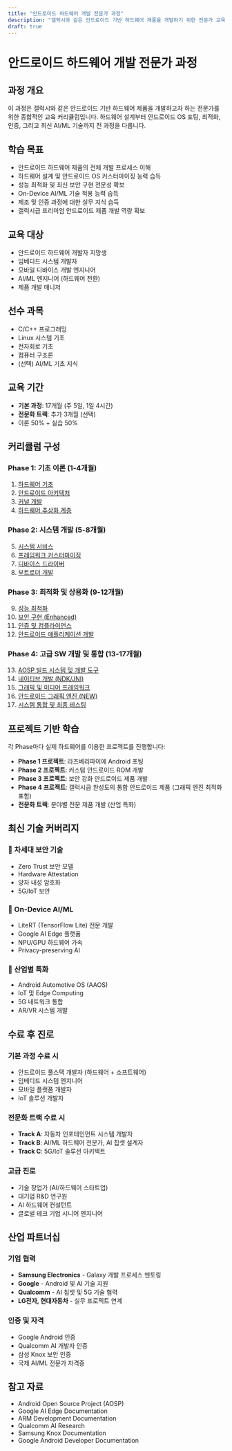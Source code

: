 ```yaml
---
title: "안드로이드 하드웨어 개발 전문가 과정"
description: "갤럭시와 같은 안드로이드 기반 하드웨어 제품을 개발하기 위한 전문가 교육과정"
draft: true
---
```


# 안드로이드 하드웨어 개발 전문가 과정

## 과정 개요

이 과정은 갤럭시와 같은 안드로이드 기반 하드웨어 제품을 개발하고자 하는 전문가를 위한 종합적인 교육 커리큘럼입니다. 하드웨어 설계부터 안드로이드 OS 포팅, 최적화, 인증, 그리고 최신 AI/ML 기술까지 전 과정을 다룹니다.

## 학습 목표

- 안드로이드 하드웨어 제품의 전체 개발 프로세스 이해
- 하드웨어 설계 및 안드로이드 OS 커스터마이징 능력 습득
- 성능 최적화 및 최신 보안 구현 전문성 확보
- On-Device AI/ML 기술 적용 능력 습득
- 제조 및 인증 과정에 대한 실무 지식 습득
- 갤럭시급 프리미엄 안드로이드 제품 개발 역량 확보

## 교육 대상

- 안드로이드 하드웨어 개발자 지망생
- 임베디드 시스템 개발자
- 모바일 디바이스 개발 엔지니어
- AI/ML 엔지니어 (하드웨어 전환)
- 제품 개발 매니저

## 선수 과목

- C/C++ 프로그래밍
- Linux 시스템 기초
- 전자회로 기초
- 컴퓨터 구조론
- (선택) AI/ML 기초 지식

## 교육 기간

- **기본 과정**: 17개월 (주 5일, 1일 4시간)
- **전문화 트랙**: 추가 3개월 (선택)
- 이론 50% + 실습 50%

## 커리큘럼 구성

### Phase 1: 기초 이론 (1-4개월)
1. [하드웨어 기초](./01-hardware-fundamentals/)
2. [안드로이드 아키텍처](./02-android-architecture/)
3. [커널 개발](./03-kernel-development/)
4. [하드웨어 추상화 계층](./04-hal-development/)

### Phase 2: 시스템 개발 (5-8개월)
5. [시스템 서비스](./05-system-services/)
6. [프레임워크 커스터마이징](./06-framework-customization/)
7. [디바이스 드라이버](./07-device-drivers/)
8. [부트로더 개발](./08-bootloader-development/)

### Phase 3: 최적화 및 상용화 (9-12개월)
9. [성능 최적화](./09-performance-optimization/)
10. [보안 구현 (Enhanced)](./10-security-implementation/)
11. [인증 및 컴플라이언스](./11-certification-compliance/)
12. [안드로이드 애플리케이션 개발](./12-android-application-development/)

### Phase 4: 고급 SW 개발 및 통합 (13-17개월)
13. [AOSP 빌드 시스템 및 개발 도구](./13-aosp-build-system/)
14. [네이티브 개발 (NDK/JNI)](./14-native-development/)
15. [그래픽 및 미디어 프레임워크](./15-graphics-media-framework/)
17. [안드로이드 그래픽 엔진 (NEW)](./17-android-graphics-engine/)
18. [시스템 통합 및 최종 테스팅](./18-system-integration-testing/)

## 프로젝트 기반 학습

각 Phase마다 실제 하드웨어를 이용한 프로젝트를 진행합니다:

- **Phase 1 프로젝트**: 라즈베리파이에 Android 포팅
- **Phase 2 프로젝트**: 커스텀 안드로이드 ROM 개발
- **Phase 3 프로젝트**: 보안 강화 안드로이드 제품 개발
- **Phase 4 프로젝트**: 갤럭시급 완성도의 통합 안드로이드 제품 (그래픽 엔진 최적화 포함)
- **전문화 트랙**: 분야별 전문 제품 개발 (산업 특화)

## 최신 기술 커버리지

### 🔐 차세대 보안 기술
- Zero Trust 보안 모델
- Hardware Attestation
- 양자 내성 암호화
- 5G/IoT 보안

### 🤖 On-Device AI/ML
- LiteRT (TensorFlow Lite) 전문 개발
- Google AI Edge 플랫폼
- NPU/GPU 하드웨어 가속
- Privacy-preserving AI

### 🚗 산업별 특화
- Android Automotive OS (AAOS)
- IoT 및 Edge Computing
- 5G 네트워크 통합
- AR/VR 시스템 개발

## 수료 후 진로

### 기본 과정 수료 시
- 안드로이드 풀스택 개발자 (하드웨어 + 소프트웨어)
- 임베디드 시스템 엔지니어
- 모바일 플랫폼 개발자
- IoT 솔루션 개발자

### 전문화 트랙 수료 시
- **Track A**: 자동차 인포테인먼트 시스템 개발자
- **Track B**: AI/ML 하드웨어 전문가, AI 칩셋 설계자
- **Track C**: 5G/IoT 솔루션 아키텍트

### 고급 진로
- 기술 창업가 (AI/하드웨어 스타트업)
- 대기업 R&D 연구원
- AI 하드웨어 컨설턴트
- 글로벌 테크 기업 시니어 엔지니어

## 산업 파트너십

### 기업 협력
- **Samsung Electronics** - Galaxy 개발 프로세스 멘토링
- **Google** - Android 및 AI 기술 지원
- **Qualcomm** - AI 칩셋 및 5G 기술 협력
- **LG전자, 현대자동차** - 실무 프로젝트 연계

### 인증 및 자격
- Google Android 인증
- Qualcomm AI 개발자 인증
- 삼성 Knox 보안 인증
- 국제 AI/ML 전문가 자격증

## 참고 자료

- Android Open Source Project (AOSP)
- Google AI Edge Documentation
- ARM Development Documentation
- Qualcomm AI Research
- Samsung Knox Documentation
- Google Android Developer Documentation 